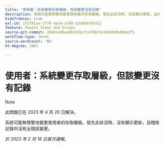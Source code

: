 ```yaml
---
title: '使用者：系統變更存取層級，但該變更沒有記錄'
description: 系統可能無預警地變更使用者的存取層級。發生此狀況時，沒有顯示更新，且稽核記錄中沒有出現該變更。
hidefromtoc: true
exl-id: 273781aa-1770-4ac0-ac09-32e0b97dc922
feature: People Teams and Groups
source-git-commit: 3bb0ced6eeb5e53bcfc4706f4134d40d5d68a3f5
workflow-type: tm+mt
source-wordcount: '92'
ht-degree: 100%

---
```


# 使用者：系統變更存取層級，但該變更沒有記錄

>[!NOTE]
>
>此問題已在 2023 年 4 月 20 日解決。

系統可能無預警地變更使用者的存取層級。發生此狀況時，沒有顯示更新，且稽核記錄中沒有出現該變更。

_於 2023 年 2 月 18 日首次通報。_
